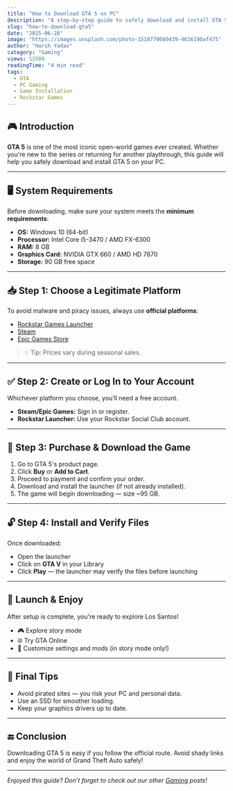 ```yaml
---
title: "How to Download GTA 5 on PC"
description: "A step-by-step guide to safely download and install GTA 5 on your computer without risks."
slug: "how-to-download-gta5"
date: "2025-06-28"
image: "https://images.unsplash.com/photo-1518770660439-4636190af475"
author: "Harsh Yadav"
category: "Gaming"
views: 12509
readingTime: "4 min read"
tags:
  - GTA
  - PC Gaming
  - Game Installation
  - Rockstar Games
---
```


## 🎮 Introduction

**GTA 5** is one of the most iconic open-world games ever created. Whether you're new to the series or returning for another playthrough, this guide will help you safely download and install GTA 5 on your PC.

---

## 🖥️ System Requirements

Before downloading, make sure your system meets the **minimum requirements**:

- **OS:** Windows 10 (64-bit)
- **Processor:** Intel Core i5-3470 / AMD FX-6300
- **RAM:** 8 GB
- **Graphics Card:** NVIDIA GTX 660 / AMD HD 7870
- **Storage:** 90 GB free space

---

## 📥 Step 1: Choose a Legitimate Platform

To avoid malware and piracy issues, always use **official platforms**:

- [Rockstar Games Launcher](https://www.rockstargames.com/)
- [Steam](https://store.steampowered.com/app/271590/Grand_Theft_Auto_V/)
- [Epic Games Store](https://www.epicgames.com/store/en-US/p/grand-theft-auto-v)

> 💡 Tip: Prices vary during seasonal sales.

---

## ✅ Step 2: Create or Log In to Your Account

Whichever platform you choose, you’ll need a free account.

- **Steam/Epic Games:** Sign in or register.
- **Rockstar Launcher:** Use your Rockstar Social Club account.

---

## 💾 Step 3: Purchase & Download the Game

1. Go to GTA 5's product page.
2. Click **Buy** or **Add to Cart**.
3. Proceed to payment and confirm your order.
4. Download and install the launcher (if not already installed).
5. The game will begin downloading — size ~95 GB.

---

## 🔓 Step 4: Install and Verify Files

Once downloaded:

- Open the launcher
- Click on **GTA V** in your Library
- Click **Play** — the launcher may verify the files before launching

---

## 🚀 Launch & Enjoy

After setup is complete, you're ready to explore Los Santos!

- 🎮 Explore story mode
- 🌐 Try GTA Online
- 🎨 Customize settings and mods (in story mode only!)

---

## 📢 Final Tips

- Avoid pirated sites — you risk your PC and personal data.
- Use an SSD for smoother loading.
- Keep your graphics drivers up to date.

---

## 🔚 Conclusion

Downloading GTA 5 is easy if you follow the official route. Avoid shady links and enjoy the world of Grand Theft Auto safely!

---

_Enjoyed this guide? Don’t forget to check out our other [Gaming](/blog?category=Gaming) posts!_

